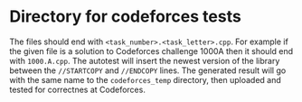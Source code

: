 # Directory for codeforces tests

The files should end with `<task_number>.<task_letter>.cpp`. For example if the given file is a solution to Codeforces challenge 1000A then it should end with `1000.A.cpp`.
The autotest will insert the newest version of the library between the `//STARTCOPY` and `//ENDCOPY` lines. The generated result will go with the same name to the `codeforces_temp` directory, then uploaded and tested for correctnes at Codeforces.